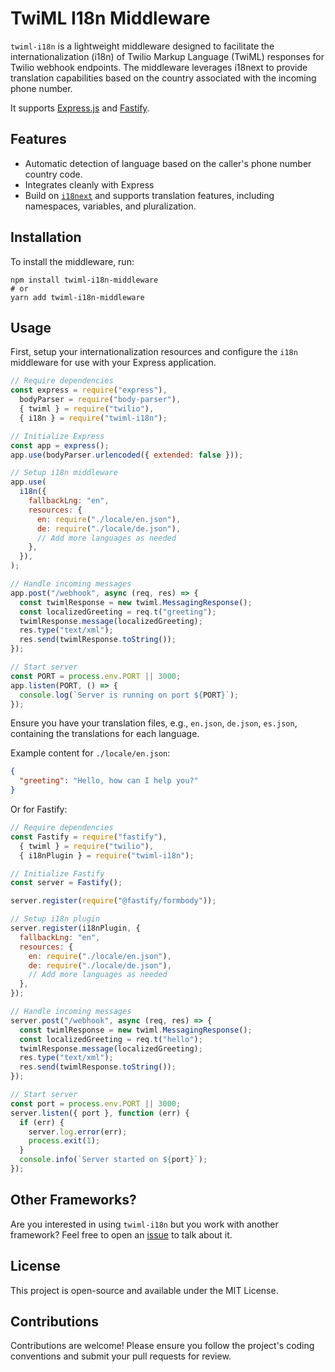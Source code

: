 # TwiML I18n Middleware

`twiml-i18n` is a lightweight middleware designed to facilitate the internationalization (i18n) of Twilio Markup Language (TwiML) responses for Twilio webhook endpoints. The middleware leverages i18next to provide translation capabilities based on the country associated with the incoming phone number.

It supports [Express.js](https://expressjs.com/) and [Fastify](https://fastify.io/).

## Features

- Automatic detection of language based on the caller's phone number country code.
- Integrates cleanly with Express
- Build on [`i18next`](https://github.com/i18next/i18next) and supports translation features, including namespaces, variables, and pluralization.

## Installation

To install the middleware, run:

```
npm install twiml-i18n-middleware
# or
yarn add twiml-i18n-middleware
```

## Usage

First, setup your internationalization resources and configure the `i18n` middleware for use with your Express application.

```js
// Require dependencies
const express = require("express"),
  bodyParser = require("body-parser"),
  { twiml } = require("twilio"),
  { i18n } = require("twiml-i18n");

// Initialize Express
const app = express();
app.use(bodyParser.urlencoded({ extended: false }));

// Setup i18n middleware
app.use(
  i18n({
    fallbackLng: "en",
    resources: {
      en: require("./locale/en.json"),
      de: require("./locale/de.json"),
      // Add more languages as needed
    },
  }),
);

// Handle incoming messages
app.post("/webhook", async (req, res) => {
  const twimlResponse = new twiml.MessagingResponse();
  const localizedGreeting = req.t("greeting");
  twimlResponse.message(localizedGreeting);
  res.type("text/xml");
  res.send(twimlResponse.toString());
});

// Start server
const PORT = process.env.PORT || 3000;
app.listen(PORT, () => {
  console.log(`Server is running on port ${PORT}`);
});
```

Ensure you have your translation files, e.g., `en.json`, `de.json`, `es.json`, containing the translations for each language.

Example content for `./locale/en.json`:

```json
{
  "greeting": "Hello, how can I help you?"
}
```

Or for Fastify:

```js
// Require dependencies
const Fastify = require("fastify"),
  { twiml } = require("twilio"),
  { i18nPlugin } = require("twiml-i18n");

// Initialize Fastify
const server = Fastify();

server.register(require("@fastify/formbody"));

// Setup i18n plugin
server.register(i18nPlugin, {
  fallbackLng: "en",
  resources: {
    en: require("./locale/en.json"),
    de: require("./locale/de.json"),
    // Add more languages as needed
  },
});

// Handle incoming messages
server.post("/webhook", async (req, res) => {
  const twimlResponse = new twiml.MessagingResponse();
  const localizedGreeting = req.t("hello");
  twimlResponse.message(localizedGreeting);
  res.type("text/xml");
  res.send(twimlResponse.toString());
});

// Start server
const port = process.env.PORT || 3000;
server.listen({ port }, function (err) {
  if (err) {
    server.log.error(err);
    process.exit(1);
  }
  console.info(`Server started on ${port}`);
});
```

## Other Frameworks?

Are you interested in using `twiml-i18n` but you work with another framework? Feel free to open an [issue](https://github.com/twilio-labs/twilio-i18n/issues/new) to talk about it.

## License

This project is open-source and available under the MIT License.

## Contributions

Contributions are welcome! Please ensure you follow the project's coding conventions and submit your pull requests for review.
